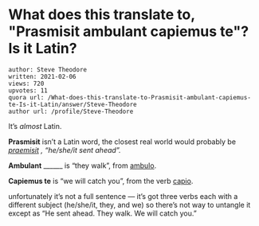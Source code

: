 # What does this translate to, "Prasmisit ambulant capiemus te"? Is it Latin?

	author: Steve Theodore
	written: 2021-02-06
	views: 720
	upvotes: 11
	quora url: /What-does-this-translate-to-Prasmisit-ambulant-capiemus-te-Is-it-Latin/answer/Steve-Theodore
	author url: /profile/Steve-Theodore


It’s _almost_  Latin.

__Prasmisit__  isn’t a Latin word, the closest real world would probably be _[praemisit](https://latin-dictionary.net/definition/31293/praemitto-praemittere-praemisi-praemissus)_ _, “he/she/it sent ahead”._ 

__Ambulant__ ______ is “they walk”, from [ambulo](https://latin-dictionary.net/search/latin/ambulo).

__Capiemus te__  is “we will catch you”, from the verb [capio](https://latin-dictionary.net/search/latin/capio).

unfortunately it’s not a full sentence — it’s got three verbs each with a different subject (he/she/it, they, and we) so there’s not way to untangle it except as “He sent ahead. They walk. We will catch you.”

